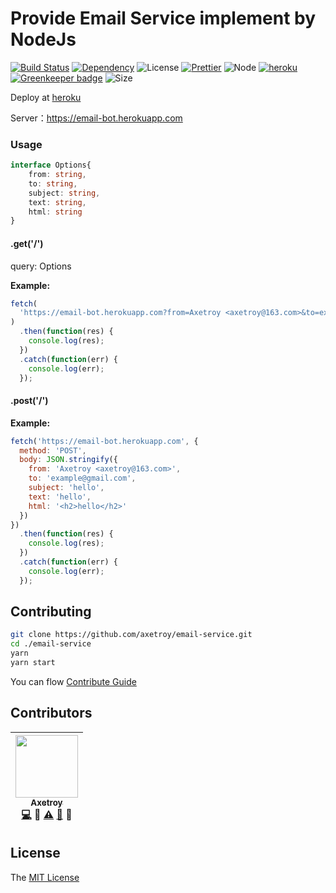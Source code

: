 # Provide Email Service implement by NodeJs
[![Build Status](https://travis-ci.org/axetroy/email-service.svg?branch=master)](https://travis-ci.org/axetroy/email-service)
[![Dependency](https://david-dm.org/axetroy/email-service.svg)](https://david-dm.org/axetroy/email-service)
![License](https://img.shields.io/badge/license-MIT-green.svg)
[![Prettier](https://img.shields.io/badge/Code%20Style-Prettier-green.svg)](https://github.com/prettier/prettier)
![Node](https://img.shields.io/badge/node-%3E=6.0-blue.svg?style=flat-square)
[![heroku](https://img.shields.io/badge/deploy-heroku-green.svg)](https://dashboard.heroku.com/apps/email-bot) [![Greenkeeper badge](https://badges.greenkeeper.io/axetroy/email.svg)](https://greenkeeper.io/)
![Size](https://github-size-badge.herokuapp.com/axetroy/email-service.svg)

Deploy at [heroku](https://www.heroku.com/)

Server：https://email-bot.herokuapp.com

### Usage

```typescript
interface Options{
    from: string,
    to: string,
    subject: string,
    text: string,
    html: string
}
```

#### .get('/')

query: Options

**Example:**
```javascript
fetch(
  'https://email-bot.herokuapp.com?from=Axetroy <axetroy@163.com>&to=example@gmail.com&subject=hello&text=hello&html=<h2>hello</h2>'
)
  .then(function(res) {
    console.log(res);
  })
  .catch(function(err) {
    console.log(err);
  });
```

#### .post('/')


**Example:**
```javascript
fetch('https://email-bot.herokuapp.com', {
  method: 'POST',
  body: JSON.stringify({
    from: 'Axetroy <axetroy@163.com>',
    to: 'example@gmail.com',
    subject: 'hello',
    text: 'hello',
    html: '<h2>hello</h2>'
  })
})
  .then(function(res) {
    console.log(res);
  })
  .catch(function(err) {
    console.log(err);
  });

```

## Contributing

```bash
git clone https://github.com/axetroy/email-service.git
cd ./email-service
yarn
yarn start
```

You can flow [Contribute Guide](https://github.com/axetroy/email-service/blob/master/contributing.md)

## Contributors

<!-- ALL-CONTRIBUTORS-LIST:START - Do not remove or modify this section -->
| [<img src="https://avatars1.githubusercontent.com/u/9758711?v=3" width="100px;"/><br /><sub>Axetroy</sub>](http://axetroy.github.io)<br />[💻](https://github.com/gpmer/gpm.js/commits?author=axetroy) 🔌 [⚠️](https://github.com/gpmer/gpm.js/commits?author=axetroy) [🐛](https://github.com/gpmer/gpm.js/issues?q=author%3Aaxetroy) 🎨 |
| :---: |
<!-- ALL-CONTRIBUTORS-LIST:END -->

## License

The [MIT License](https://github.com/axetroy/email-service/blob/master/LICENSE)
